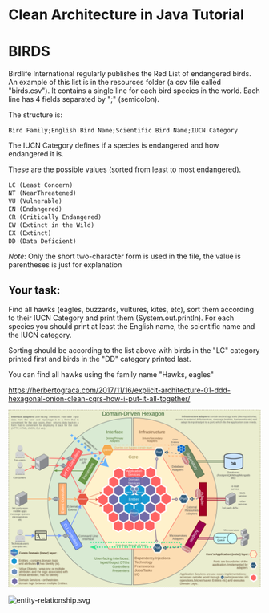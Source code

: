 # Clean Architecture in Java Tutorial

# BIRDS

Birdlife International regularly publishes the Red List of endangered birds. An example of this list is in the resources folder (a csv file
called "birds.csv").
It contains a single line for each bird species in the world. Each line has 4 fields separated by ";" (semicolon).

The structure is:

```
Bird Family;English Bird Name;Scientific Bird Name;IUCN Category
```

The IUCN Category defines if a species is endangered and how endangered it is.

These are the possible values (sorted from least to most endangered).

```
LC (Least Concern)
NT (NearThreatened)
VU (Vulnerable)
EN (Endangered)
CR (Critically Endangered)
EW (Extinct in the Wild)
EX (Extinct)
DD (Data Deficient)
```

_Note_: Only the short two-character form is used in the file, the value is parentheses is just for explanation

## Your task:

Find all hawks (eagles, buzzards, vultures, kites, etc), sort them according to their IUCN Category and print them (System.out.println). For
each species you should print at least the English name, the scientific name and the IUCN category.

Sorting should be according to the list above with birds in the "LC" category printed first and birds in the "DD" category printed last.

You can find all hawks using the family name "Hawks, eagles"

https://herbertograca.com/2017/11/16/explicit-architecture-01-ddd-hexagonal-onion-clean-cqrs-how-i-put-it-all-together/

![dd-hexagon.png](dd-hexagon.png)

![entity-relationship.svg](drivers/entity-relationship.svg)